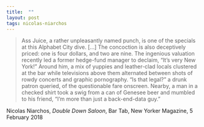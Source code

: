 ```yaml
---
title:  ""
layout: post
tags: nicolas-niarchos
---
```


> Ass Juice, a rather unpleasantly named punch, is one of the specials at this Alphabet City dive. [...] The concoction is also deceptively priced: one is four dollars, and two are nine. The ingenious valuation recently led a former hedge-fund manager to declaim, “It’s very New York!” Around him, a mix of yuppies and leather-clad locals clustered at the bar while televisions above them alternated between shots of rowdy concerts and graphic pornography. “Is that legal?” a drunk patron queried, of the questionable fare onscreen. Nearby, a man in a checked shirt took a swig from a can of Genesee beer and mumbled to his friend, “I’m more than just a back-end-data guy.”

Nicolas Niarchos, _Double Down Saloon_, Bar Tab, New Yorker Magazine, 5 February 2018
